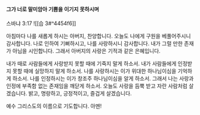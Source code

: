 #### 그가 너로 말미암아 기쁨을 이기지 못하시며

스바냐 3:17
![[습 3#^4454f6]]

아침마다 나를 새롭게 하시는 아버지, 찬양합니다. 오늘도 나에게 구원을 베풀어주시니 감사합니다. 나로 인하여 기뻐하시고, 나를 사랑하시니 감사합니다. 내가 그럴 만한 존재가 아님을 시인합니다. 그래서 아버지의 사랑은 기적과 같은 은혜입니다.

내가 때로 사람들에게 사랑받지 못할 때에 기죽지 말게 하소서. 내가 사람들에게 인정받지 못할 때에 실망하지 말게 하소서. 나를 사랑하시는 이가 위대한 하나님이심을 기억하게 하소서. 나를 인정하시는 이가 창조주 하나님이심을 알게 하소서. 그래서 나는 사랑과 인정에 부족함 없는 존재임을 깨닫게 하소서. 오늘도 사랑을 듬뿍 받고 자란 사람처럼 살겠습니다. 밝고, 명랑하고, 긍정적이고, 즐겁게 살겠습니다.

예수 그리스도의 이름으로 기도합니다. 아멘!